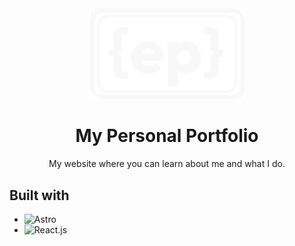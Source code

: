 <div align="center">
  <img src="https://github.com/EliasPereyra/my-portfolio/blob/main/public/assets/logo-white.svg" width="250" />
  <h1>My Personal Portfolio</h1>
  <p>My website where you can learn about me and what I do.</p>
</div>

## Built with

- ![Astro][astro]
- ![React.js][react.js]

[astro]: https://img.shields.io/badge/astro-FF5D01?style=for-the-badge&logo=astro&logoColor=white
[react.js]: https://img.shields.io/badge/react.js-61DAFB?style=for-the-badge&logo=react&logoColor=white
